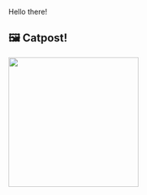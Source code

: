 Hello there!



## 🖼️ Catpost!

<sub>
    <img src="https://cdn2.thecatapi.com/images/ci6.jpg" height="256">
</sub>

